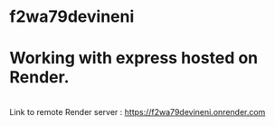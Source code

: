 # f2wa79devineni
# Working with express hosted on Render. 
<br>Link to remote Render server : <https://f2wa79devineni.onrender.com><br>
